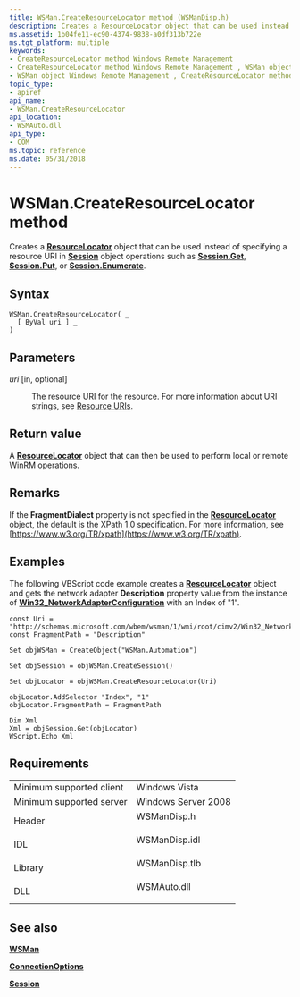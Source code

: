 ```yaml
---
title: WSMan.CreateResourceLocator method (WSManDisp.h)
description: Creates a ResourceLocator object that can be used instead of specifying a resource URI in Session object operations such as Session.Get, Session.Put, or Session.Enumerate.
ms.assetid: 1b04fe11-ec90-4374-9838-a0df313b722e
ms.tgt_platform: multiple
keywords:
- CreateResourceLocator method Windows Remote Management
- CreateResourceLocator method Windows Remote Management , WSMan object
- WSMan object Windows Remote Management , CreateResourceLocator method
topic_type:
- apiref
api_name:
- WSMan.CreateResourceLocator
api_location:
- WSMAuto.dll
api_type:
- COM
ms.topic: reference
ms.date: 05/31/2018
---
```


# WSMan.CreateResourceLocator method

Creates a [**ResourceLocator**](resourcelocator.md) object that can be used instead of specifying a resource URI in [**Session**](session.md) object operations such as [**Session.Get**](session-get.md), [**Session.Put**](session-put.md), or [**Session.Enumerate**](session-enumerate.md).

## Syntax


```VB
WSMan.CreateResourceLocator( _
  [ ByVal uri ] _
)
```



## Parameters

<dl> <dt>

*uri* \[in, optional\]
</dt> <dd>

The resource URI for the resource. For more information about URI strings, see [Resource URIs](resource-uris.md).

</dd> </dl>

## Return value

A [**ResourceLocator**](resourcelocator.md) object that can then be used to perform local or remote WinRM operations.

## Remarks

If the **FragmentDialect** property is not specified in the [**ResourceLocator**](resourcelocator.md) object, the default is the XPath 1.0 specification. For more information, see [https://www.w3.org/TR/xpath](https://www.w3.org/TR/xpath).

## Examples

The following VBScript code example creates a [**ResourceLocator**](resourcelocator.md) object and gets the network adapter **Description** property value from the instance of [**Win32\_NetworkAdapterConfiguration**](https://docs.microsoft.com/windows/desktop/CIMWin32Prov/win32-networkadapterconfiguration) with an Index of "1".


```VB
const Uri = "http://schemas.microsoft.com/wbem/wsman/1/wmi/root/cimv2/Win32_NetworkAdapterConfiguration"
const FragmentPath = "Description"

Set objWSMan = CreateObject("WSMan.Automation")

Set objSession = objWSMan.CreateSession()

Set objLocator = objWSMan.CreateResourceLocator(Uri)

objLocator.AddSelector "Index", "1"
objLocator.FragmentPath = FragmentPath

Dim Xml
Xml = objSession.Get(objLocator)
WScript.Echo Xml
```



## Requirements



|                                     |                                                                                          |
|-------------------------------------|------------------------------------------------------------------------------------------|
| Minimum supported client<br/> | Windows Vista<br/>                                                                 |
| Minimum supported server<br/> | Windows Server 2008<br/>                                                           |
| Header<br/>                   | <dl> <dt>WSManDisp.h</dt> </dl>   |
| IDL<br/>                      | <dl> <dt>WSManDisp.idl</dt> </dl> |
| Library<br/>                  | <dl> <dt>WSManDisp.tlb</dt> </dl> |
| DLL<br/>                      | <dl> <dt>WSMAuto.dll</dt> </dl>   |



## See also

<dl> <dt>

[**WSMan**](wsman.md)
</dt> <dt>

[**ConnectionOptions**](connectionoptions.md)
</dt> <dt>

[**Session**](session.md)
</dt> </dl>

 

 





